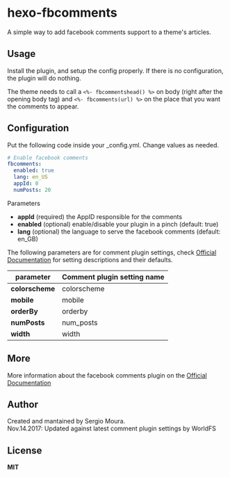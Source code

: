 hexo-fbcomments
===============

A simple way to add facebook comments support to a theme's articles.

Usage
-----

Install the plugin, and setup the config properly. If there is no configuration, the plugin will do nothing.

The theme needs to call a ```<%- fbcommentshead() %>``` on body (right after the opening body tag) and ```<%- fbcomments(url) %>``` on the place that you want the comments to appear.

Configuration
-------------

Put the following code inside your _config.yml. Change values as needed.

``` yml
# Enable facebook comments
fbcomments:
  enabled: true
  lang: en_US
  appId: 0
  numPosts: 20
```

Parameters

* **appId** (required) the AppID responsible for the comments
* **enabled** (optional) enable/disable your plugin in a pinch (default: true)
* **lang** (optional) the language to serve the facebook comments (default: en_GB)

The following parameters are for comment plugin settings, check [Official Documentation](https://developers.facebook.com/docs/plugins/comments/) for setting descriptions and their defaults.

| parameter | Comment plugin setting name |
| --- | --- |
| **colorscheme** | colorscheme |
| **mobile** | mobile |
| **orderBy** | orderby |
| **numPosts** | num_posts |
| **width** | width |

More
----
More information about the facebook comments plugin on the [Official Documentation](https://developers.facebook.com/docs/plugins/comments)

Author
------
Created and mantained by Sergio Moura.  
Nov.14.2017: Updated against latest comment plugin settings by WorldFS

License
-------
**MIT**